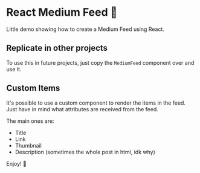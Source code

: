 # React Medium Feed 🔮

Little demo showing how to create a Medium Feed using React.

## Replicate in other projects

To use this in future projects, just copy the `MediumFeed` component over and use
it.

## Custom Items

It's possible to use a custom component to render the items in the feed. Just
have in mind what attributes are received from the feed. 

The main ones are:

* Title
* Link
* Thumbnail
* Description (sometimes the whole post in html, idk why)

Enjoy! 💁
